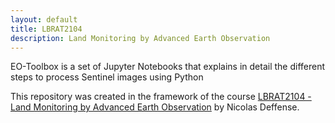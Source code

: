 ```yaml
---
layout: default
title: LBRAT2104
description: Land Monitoring by Advanced Earth Observation
---
```


EO-Toolbox is a set of Jupyter Notebooks that explains in detail the different steps to process Sentinel images using Python

This repository was created in the framework of the course [LBRAT2104 - Land Monitoring by Advanced Earth Observation](https://uclouvain.be/cours-2021-lbrat2104) by Nicolas Deffense.